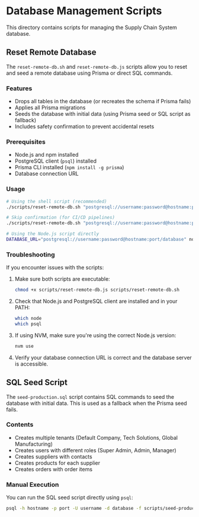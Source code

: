 # Database Management Scripts

This directory contains scripts for managing the Supply Chain System database.

## Reset Remote Database

The `reset-remote-db.sh` and `reset-remote-db.js` scripts allow you to reset and seed a remote database using Prisma or direct SQL commands.

### Features

- Drops all tables in the database (or recreates the schema if Prisma fails)
- Applies all Prisma migrations
- Seeds the database with initial data (using Prisma seed or SQL script as fallback)
- Includes safety confirmation to prevent accidental resets

### Prerequisites

- Node.js and npm installed
- PostgreSQL client (`psql`) installed
- Prisma CLI installed (`npm install -g prisma`)
- Database connection URL

### Usage

```bash
# Using the shell script (recommended)
./scripts/reset-remote-db.sh "postgresql://username:password@hostname:port/database"

# Skip confirmation (for CI/CD pipelines)
./scripts/reset-remote-db.sh "postgresql://username:password@hostname:port/database" --force

# Using the Node.js script directly
DATABASE_URL="postgresql://username:password@hostname:port/database" node scripts/reset-remote-db.js
```

### Troubleshooting

If you encounter issues with the scripts:

1. Make sure both scripts are executable:

   ```bash
   chmod +x scripts/reset-remote-db.js scripts/reset-remote-db.sh
   ```

2. Check that Node.js and PostgreSQL client are installed and in your PATH:

   ```bash
   which node
   which psql
   ```

3. If using NVM, make sure you're using the correct Node.js version:

   ```bash
   nvm use
   ```

4. Verify your database connection URL is correct and the database server is accessible.

## SQL Seed Script

The `seed-production.sql` script contains SQL commands to seed the database with initial data. This is used as a fallback when the Prisma seed fails.

### Contents

- Creates multiple tenants (Default Company, Tech Solutions, Global Manufacturing)
- Creates users with different roles (Super Admin, Admin, Manager)
- Creates suppliers with contacts
- Creates products for each supplier
- Creates orders with order items

### Manual Execution

You can run the SQL seed script directly using `psql`:

```bash
psql -h hostname -p port -U username -d database -f scripts/seed-production.sql
```
